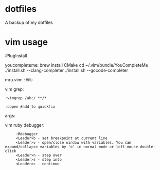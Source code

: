 dotfiles
========

A backup of my dotfiles

vim usage
=========

:PlugInstall

youcompleteme:
brew install CMake
cd ~/.vim/bundle/YouCompleteMe
./install.sh --clang-completer
./install.sh --gocode-completer

mru.vim: ``:MRU``

vim grep: 

``:vimgrep /abc/ **/*``

``:copen #add to quickfix`` 

args:

vim ruby debugger:

         :Rdebugger
         <Leader>b - set breakpoint at current line
         <Leader>v - open/close window with variables. You can expand/collapse variables by 'o' in normal mode or left-mouse double-click
         <Leader>n - step over
         <Leader>s - step into
         <Leader>c - continue
